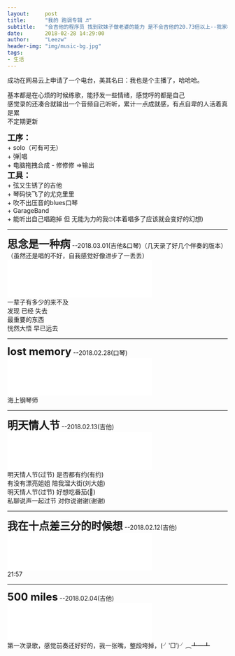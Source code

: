 ```yaml
---
layout:     post
title:      "我的 跑调专辑 ♬"
subtitle:   "会吉他的程序员 找到软妹子做老婆的能力 是不会吉他的20.73倍以上--我家楼上的长胡子大爷"
date:       2018-02-28 14:29:00
author:     "Leezw"
header-img: "img/music-bg.jpg"
tags:
- 生活
---
```


<!-- 
	倒序记录
	添加记录后修改页首 date日期
 -->

> 
成功在网易云上申请了一个电台，美其名曰：我也是个主播了，哈哈哈。<br>

基本都是在心烦的时候练歌，能抒发一些情绪，感觉哼的都是自己<br>
感觉录的还凑合就输出一个音频自己听听，累计一点成就感，有点自卑的人活着真是累<br>
不定期更新

<div>
	<span style="font-size: 18px;  font-weight:bold;">工序：</span><br>
	<span>
	+ solo（可有可无）<br>
	+ 弹|唱 <br>
	+ 电脑拖拽合成 - 修修修 =>输出 <br>
	</span>
</div>

<div>
	<span style="font-size: 18px;  font-weight:bold;">工具：</span><br>
	<span>
	+ 弦又生锈了的吉他<br>
	+ 琴码快飞了的尤克里里<br>
	+ 吹不出压音的blues口琴<br>
	+ GarageBand<br>
	+ 能听出自己唱跑掉 但 无能为力的我🙄(本着唱多了应该就会变好的幻想)<br>
	</span>
</div>

---
<div>
	<span style="font-size: 24px;  font-weight:bold;">思念是一种病</span>
	<span>--2018.03.01(吉他&amp;口琴)（几天录了好几个伴奏的版本）（虽然还是唱的不好，自我感觉好像进步了一丢丢）</span><br>
	<iframe frameborder="no" border="0" marginwidth="0" marginheight="0" width="330" height="86" src="//music.163.com/outchain/player?type=3&amp;id=1368219454&amp;auto=0&amp;height=66">
	</iframe>
	<br>
	一辈子有多少的来不及<br>
	发现 已经 失去<br>
	最重要的东西<br>
	恍然大悟 早已远去<br>
</div>

---
<div>
	<span style="font-size: 24px;  font-weight:bold;">lost memory</span>
	<span>--2018.02.28(口琴)</span><br>
	<iframe frameborder="no" border="0" marginwidth="0" marginheight="0" width="330" height="86" src="//music.163.com/outchain/player?type=3&amp;id=1368186956&amp;auto=0&amp;height=66">
	</iframe>
	<br>
	<span>海上钢琴师</span><br>
</div>

---
<div>
	<span style="font-size: 24px;  font-weight:bold;">明天情人节</span>
	<span>--2018.02.13(吉他)</span><br>
	<iframe frameborder="no" border="0" marginwidth="0" marginheight="0" width="330" height="86" src="//music.163.com/outchain/player?type=3&amp;id=1368180666&amp;auto=0&amp;height=66">
	</iframe>
	<br>
	<span>明天情人节(过节)  </span><span>  是否都有约(有约)</span><br>
	<span>有没有漂亮姐姐  </span><span>  陪我溜大街(刘大姐)</span><br>
	<span>明天情人节(过节)  </span><span>  好想吃番茄(🍅)</span><br>
	<span>私聊说声一起过节  </span><span>  对你说谢谢(谢谢)</span><br>
</div>

---
<div>
	<span style="font-size: 24px;  font-weight:bold;">我在十点差三分的时候想</span>
	<span>--2018.02.12(吉他)</span><br>
	<iframe frameborder="no" border="0" marginwidth="0" marginheight="0" width="330" height="86" src="//music.163.com/outchain/player?type=3&amp;id=1368185479&amp;auto=0&amp;height=66">
	</iframe>
	<br>
	<span>21:57</span><br>
</div>

---
<div>
	<span style="font-size: 24px;  font-weight:bold;">500 miles</span>
	<span>--2018.02.04(吉他)</span><br>
	<iframe frameborder="no" border="0" marginwidth="0" marginheight="0" width="330" height="86" src="//music.163.com/outchain/player?type=3&amp;id=1368168300&amp;auto=0&amp;height=66">
	</iframe><br>
	<span>第一次录歌，感觉前奏还好好的，我一张嘴，整段垮掉，(╯‵□′)╯︵┻━┻</span><br>
</div>

